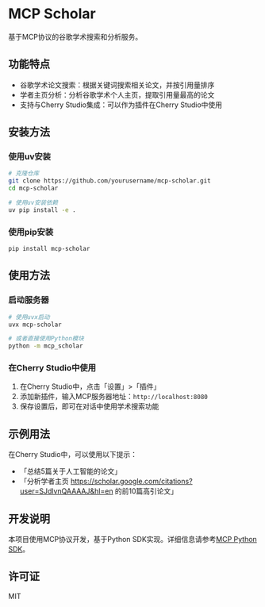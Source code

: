 # MCP Scholar

基于MCP协议的谷歌学术搜索和分析服务。

## 功能特点

- 谷歌学术论文搜索：根据关键词搜索相关论文，并按引用量排序
- 学者主页分析：分析谷歌学术个人主页，提取引用量最高的论文
- 支持与Cherry Studio集成：可以作为插件在Cherry Studio中使用

## 安装方法

### 使用uv安装

```bash
# 克隆仓库
git clone https://github.com/yourusername/mcp-scholar.git
cd mcp-scholar

# 使用uv安装依赖
uv pip install -e .
```

### 使用pip安装

```bash
pip install mcp-scholar
```

## 使用方法

### 启动服务器

```bash
# 使用uvx启动
uvx mcp-scholar

# 或者直接使用Python模块
python -m mcp_scholar
```

### 在Cherry Studio中使用

1. 在Cherry Studio中，点击「设置」>「插件」
2. 添加新插件，输入MCP服务器地址：`http://localhost:8080`
3. 保存设置后，即可在对话中使用学术搜索功能

## 示例用法

在Cherry Studio中，可以使用以下提示：

- 「总结5篇关于人工智能的论文」
- 「分析学者主页 https://scholar.google.com/citations?user=SJdlvnQAAAAJ&hl=en 的前10篇高引论文」

## 开发说明

本项目使用MCP协议开发，基于Python SDK实现。详细信息请参考[MCP Python SDK](https://github.com/modelcontextprotocol/python-sdk)。

## 许可证

MIT